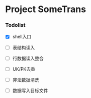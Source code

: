 # Project SomeTrans
### Todolist
- [x] shell入口 
- [ ] 表结构读入
- [ ] 行数据读入整合
- [ ] UK/PK去重
- [ ] 非法数据清洗
- [ ] 数据写入目标文件


